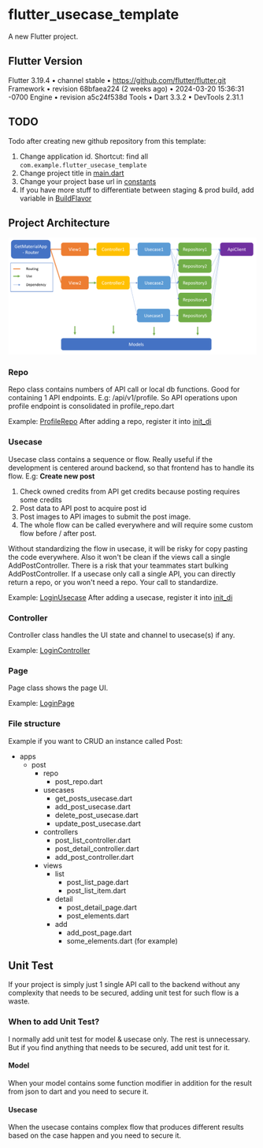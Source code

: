 # flutter_usecase_template

A new Flutter project.

## Flutter Version

Flutter 3.19.4 • channel stable • https://github.com/flutter/flutter.git
Framework • revision 68bfaea224 (2 weeks ago) • 2024-03-20 15:36:31 -0700
Engine • revision a5c24f538d
Tools • Dart 3.3.2 • DevTools 2.31.1

## TODO
Todo after creating new github repository from this template:
1. Change application id. Shortcut: find all `com.example.flutter_usecase_template`
2. Change project title in [main.dart](/lib/main.dart)
3. Change your project base url in [constants](/lib/configs/constants.dart)
4. If you have more stuff to differentiate between staging & prod build, add variable in [BuildFlavor](/lib/configs/flavors.dart)

## Project Architecture

![Architecture Image](architecture_image.png)

### Repo
Repo class contains numbers of API call or local db functions.
Good for containing 1 API endpoints. E.g: /api/v1/profile.
So API operations upon profile endpoint is consolidated in profile_repo.dart

Example: [ProfileRepo](/lib/apps/profile/repo/profile_repo.dart)
After adding a repo, register it into [init_di](/lib/init_di.dart)

### Usecase
Usecase class contains a sequence or flow.
Really useful if the development is centered around backend, so that frontend has to handle its flow.
E.g: **Create new post**
1. Check owned credits from API get credits because posting requires some credits
2. Post data to API post to acquire post id
3. Post images to API images to submit the post image.
4. The whole flow can be called everywhere and will require some custom flow before / after post.
   
Without standardizing the flow in usecase, it will be risky for copy pasting the code everywhere.
Also it won't be clean if the views call a single AddPostController. There is a risk that your teammates start bulking AddPostController.
If a usecase only call a single API, you can directly return a repo, or you won't need a repo. Your call to standardize.

Example: [LoginUsecase](/lib/apps/auth/usecases/login_usecase.dart)
After adding a usecase, register it into [init_di](/lib/init_di.dart)

### Controller
Controller class handles the UI state and channel to usecase(s) if any.

Example: [LoginController](/lib/apps/auth/controllers/login_controller.dart)

### Page
Page class shows the page UI.

Example: [LoginPage](/lib/apps/auth/views/login/login_page.dart)

### File structure
Example if you want to CRUD an instance called Post:
- apps
    - post
      - repo
        - post_repo.dart
      - usecases
        - get_posts_usecase.dart
        - add_post_usecase.dart
        - delete_post_usecase.dart
        - update_post_usecase.dart
      - controllers
        - post_list_controller.dart
        - post_detail_controller.dart
        - add_post_controller.dart
      - views
        - list
          - post_list_page.dart
          - post_list_item.dart
        - detail
          - post_detail_page.dart
          - post_elements.dart
        - add
          - add_post_page.dart
          - some_elements.dart (for example)

## Unit Test
If your project is simply just 1 single API call to the backend without any complexity that needs to be secured, adding unit test for such flow is a waste.
### When to add Unit Test?
I normally add unit test for model & usecase only. The rest is unnecessary. But if you find anything that needs to be secured, add unit test for it.
#### Model
When your model contains some function modifier in addition for the result from json to dart and you need to secure it.
#### Usecase
When the usecase contains complex flow that produces different results based on the case happen and you need to secure it.